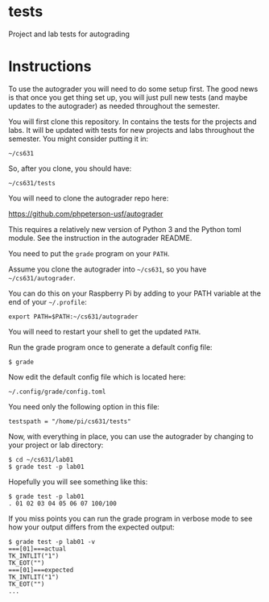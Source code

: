 # tests
Project and lab tests for autograding

# Instructions

To use the autograder you will need to do some setup first. The good news is that once you get thing set up, you will just pull new tests (and maybe updates to the autograder) as needed throughout the semester.

You will first clone this repository. In contains the tests for the projects and labs. It will be updated with tests for new projects and labs throughout the semester. You might consider putting it in: 

```
~/cs631
```

So, after you clone, you should have:

```
~/cs631/tests
```

You will need to clone the autograder repo here:

https://github.com/phpeterson-usf/autograder

This requires a relatively new version of Python 3 and the Python toml module. See the instruction in the autograder README.

You need to put the `grade` program on your `PATH`.

Assume you clone the autograder into `~/cs631`, so you have `~/cs631/autograder`.

You can do this on your Raspberry Pi by adding to your PATH variable at the end of your `~/.profile`:

`export PATH=$PATH:~/cs631/autograder`

You will need to restart your shell to get the updated `PATH`.

Run the grade program once to generate a default config file:

```
$ grade
```

Now edit the default config file which is located here:

```
~/.config/grade/config.toml
```

You need only the following option in this file:

```
testspath = "/home/pi/cs631/tests"
```

Now, with everything in place, you can use the autograder by changing to your project or lab directory:

```
$ cd ~/cs631/lab01
$ grade test -p lab01
```

Hopefully you will see something like this:

```
$ grade test -p lab01
. 01 02 03 04 05 06 07 100/100
```

If you miss points you can run the grade program in verbose mode to see how your output differs from the expected output:

```
$ grade test -p lab01 -v
===[01]===actual
TK_INTLIT("1")
TK_EOT("")
===[01]===expected
TK_INTLIT("1")
TK_EOT("")
...
```
